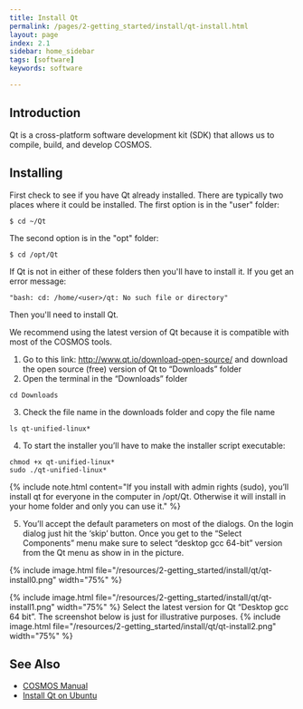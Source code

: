 ```yaml
---
title: Install Qt
permalink: /pages/2-getting_started/install/qt-install.html
layout: page
index: 2.1
sidebar: home_sidebar
tags: [software]
keywords: software

---
```



## Introduction

Qt is a cross-platform software development kit (SDK) that allows us to compile, build, and develop COSMOS.

## Installing
First check to see if you have Qt already installed. There are typically two places where it could be installed.
The first option is in the "user" folder:
```
$ cd ~/Qt
```
The second option is in the "opt" folder:
```
$ cd /opt/Qt
```
If Qt is not in either of these folders then you'll have to install it.
If you get an error message:
```
"bash: cd: /home/<user>/qt: No such file or directory"
```
Then you'll need to install Qt.

We recommend using the latest version of Qt because it is compatible with most of the COSMOS tools.
1. Go to this link: http://www.qt.io/download-open-source/ and download the open source (free) version of Qt to “Downloads” folder
2. Open the terminal in the “Downloads” folder
```
cd Downloads
```
3. Check the file name in the downloads folder and copy the file name
```
ls qt-unified-linux*
```
4. To start the installer you’ll have to make the installer script executable:
```
chmod +x qt-unified-linux*
sudo ./qt-unified-linux*
```
{% include note.html content="If you install with admin rights (sudo), you’ll install qt for everyone in the computer in /opt/Qt. Otherwise it will install in your home folder and only you can use it." %}


5. You’ll accept the default parameters on most of the dialogs. On the login dialog just hit the ‘skip’ button. Once you get to the “Select Components” menu make sure to select “desktop gcc 64-bit” version from the Qt menu as show in in the picture.

{% include image.html file="/resources/2-getting_started/install/qt/qt-install0.png" width="75%" %}

{% include image.html file="/resources/2-getting_started/install/qt/qt-install1.png" width="75%" %}
Select the latest version for Qt “Desktop gcc 64 bit”. The screenshot below is just for illustrative purposes.
{% include image.html file="/resources/2-getting_started/install/qt/qt-install2.png" width="75%" %}


## See Also
* [COSMOS Manual](https://docs.google.com/document/d/19rqvtZeEMJzkEcsTlC4ojYUkN-3OcYLc6IqRXgDIQlI)
* [Install Qt on Ubuntu](https://wiki.qt.io/Install_Qt_5_on_Ubuntu)
